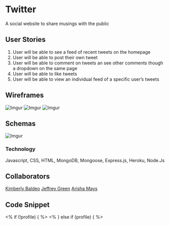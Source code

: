 # Twitter
A social website to share musings with the public

## User Stories
1. User will be able to see a feed of recent tweets on the homepage
2. User will be able to post their own tweet
3. User will be able to comment on tweets an see other comments though a dropdown on the same page
4. User will be able to like tweets
5. User will be able to view an individual feed of a specific user’s tweets

## Wireframes
![Imgur](https://i.imgur.com/dDIYLmk.png)
![Imgur](https://i.imgur.com/QEJSrdQ.png)
![Imgur](https://i.imgur.com/mhZWy22.png)

## Schemas
![Imgur](https://i.imgur.com/rxEetoR.png)

### Technology
Javascript, CSS, HTML, MongoDB, Mongoose, Express.js, Heroku, Node.Js

## Collaborators
[Kimberly Baldeo](https://github.com/kimbaldeo)
[Jeffrey Green](https://github.com/jeffreygreenjr)
[Arisha Mays](https://github.com/Arishamays1)

## Code Snippet
 <% if (!profile) { %>
                    <% } else if (profile) { %> 